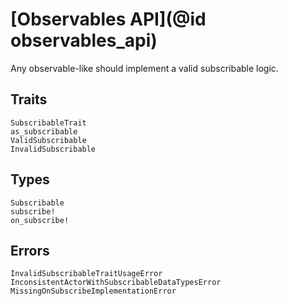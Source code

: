 # [Observables API](@id observables_api)

Any observable-like should implement a valid subscribable logic.

## Traits

```@docs
SubscribableTrait
as_subscribable
ValidSubscribable
InvalidSubscribable
```

## Types

```@docs
Subscribable
subscribe!
on_subscribe!
```

## Errors

```@docs
InvalidSubscribableTraitUsageError
InconsistentActorWithSubscribableDataTypesError
MissingOnSubscribeImplementationError
```
